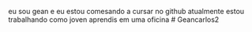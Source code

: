 eu sou gean e eu estou comesando a cursar no github 
atualmente estou trabalhando como joven aprendis em uma oficina # Geancarlos2
